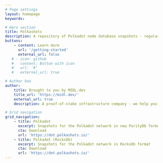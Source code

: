 ```yaml
---
# Page settings
layout: homepage
keywords:

# Hero section
title: Polkashots
description: A repository of Polkadot node database snapshots - regularly updated and fast to download from anywhere in the world.
buttons:
    - content: Learn more
      url: '/getting-started'
      external_url: false
   # - icon: github
   #   content: Button with icon
   #   url: '#'
   #   external_url: true

# Author box
author:
    title: Brought to you by MIDL.dev
    title_url: 'https://midl.dev/'
    external_url: true
    description: A proof-of-stake infrastructure company - we help you stake your DOT. <a href="https://MIDL.dev/" target="_blank">Learn more</a>.

# Grid navigation
grid_navigation:
    - title: Polkadot
      excerpt: Snapshots for the Polkadot network in new ParityDb format
      cta: Download
      url: 'https://dot.polkashots.io/'
    - title: Polkadot (RocksDb)
      excerpt: Snapshots for the Polkadot network in RocksDb format
      cta: Download
      url: 'https://dot.polkashots.io/'
---
```


